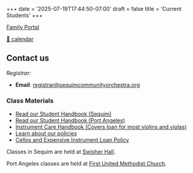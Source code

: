+++
date = '2025-07-19T17:44:50-07:00'
draft = false
title = 'Current Students'
+++

[Family Portal](https://jovial.org/pcyo/family)

[📅 calendar](/calendar)


## Contact us

*Registrar*:
- **Email**: registrar@sequimcommunityorchestra.org

### Class Materials
- [Read our Student Handbook (Sequim)](/25-26_PCYO_Sequim_Handbook.pdf)
- [Read our Student Handbook (Port Angeles)](/25-26_PCYO_PA_Handbook.pdf
)
- [Instrument Care Handbook (Covers loan for most violins and violas)](/Instrument%20Care.pdf)
- [Learn about our policies](/PCYO-Policies_2025-2026.pdf)
- [Cellos and Expensive Instrument Loan Policy](/cellos_and_expensive_instrument_policy.pdf)


Classes in Sequim are held at [Swisher Hall](https://www.google.com/maps/search/?api=1&query=506%20N%20Blake%20Ave,%20Sequim,%20WA%2098382).

Port Angeles classes are held at [First United Methodist Church](https://maps.app.goo.gl/11qt4rfRE6qrkPZK6).
